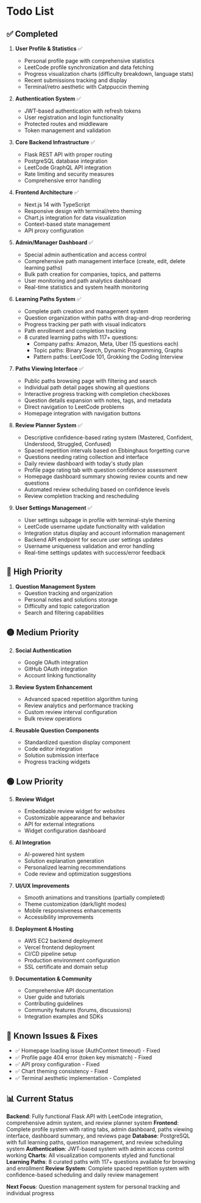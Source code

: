 # Todo List

## ✅ Completed

1. **User Profile & Statistics** ✅

   - Personal profile page with comprehensive statistics
   - LeetCode profile synchronization and data fetching
   - Progress visualization charts (difficulty breakdown, language stats)
   - Recent submissions tracking and display
   - Terminal/retro aesthetic with Catppuccin theming

2. **Authentication System** ✅

   - JWT-based authentication with refresh tokens
   - User registration and login functionality
   - Protected routes and middleware
   - Token management and validation

3. **Core Backend Infrastructure** ✅

   - Flask REST API with proper routing
   - PostgreSQL database integration
   - LeetCode GraphQL API integration
   - Rate limiting and security measures
   - Comprehensive error handling

4. **Frontend Architecture** ✅

   - Next.js 14 with TypeScript
   - Responsive design with terminal/retro theming
   - Chart.js integration for data visualization
   - Context-based state management
   - API proxy configuration

5. **Admin/Manager Dashboard** ✅

   - Special admin authentication and access control
   - Comprehensive path management interface (create, edit, delete learning paths)
   - Bulk path creation for companies, topics, and patterns
   - User monitoring and path analytics dashboard
   - Real-time statistics and system health monitoring

6. **Learning Paths System** ✅

   - Complete path creation and management system
   - Question organization within paths with drag-and-drop reordering
   - Progress tracking per path with visual indicators
   - Path enrollment and completion tracking
   - 8 curated learning paths with 117+ questions:
     - Company paths: Amazon, Meta, Uber (15 questions each)
     - Topic paths: Binary Search, Dynamic Programming, Graphs
     - Pattern paths: LeetCode 101, Grokking the Coding Interview

7. **Paths Viewing Interface** ✅

   - Public paths browsing page with filtering and search
   - Individual path detail pages showing all questions
   - Interactive progress tracking with completion checkboxes
   - Question details expansion with notes, tags, and metadata
   - Direct navigation to LeetCode problems
   - Homepage integration with navigation buttons

8. **Review Planner System** ✅

   - Descriptive confidence-based rating system (Mastered, Confident, Understood, Struggled, Confused)
   - Spaced repetition intervals based on Ebbinghaus forgetting curve
   - Questions needing rating collection and interface
   - Daily review dashboard with today's study plan
   - Profile page rating tab with question confidence assessment
   - Homepage dashboard summary showing review counts and new questions
   - Automated review scheduling based on confidence levels
   - Review completion tracking and rescheduling

9. **User Settings Management** ✅
   - User settings subpage in profile with terminal-style theming
   - LeetCode username update functionality with validation
   - Integration status display and account information management
   - Backend API endpoint for secure user settings updates
   - Username uniqueness validation and error handling
   - Real-time settings updates with success/error feedback

## 🔴 High Priority

1. **Question Management System**
   - Question tracking and organization
   - Personal notes and solutions storage
   - Difficulty and topic categorization
   - Search and filtering capabilities

## 🟡 Medium Priority

2. **Social Authentication**

   - Google OAuth integration
   - GitHub OAuth integration
   - Account linking functionality

3. **Review System Enhancement**

   - Advanced spaced repetition algorithm tuning
   - Review analytics and performance tracking
   - Custom review interval configuration
   - Bulk review operations

4. **Reusable Question Components**
   - Standardized question display component
   - Code editor integration
   - Solution submission interface
   - Progress tracking widgets

## 🟢 Low Priority

5. **Review Widget**

   - Embeddable review widget for websites
   - Customizable appearance and behavior
   - API for external integrations
   - Widget configuration dashboard

6. **AI Integration**

   - AI-powered hint system
   - Solution explanation generation
   - Personalized learning recommendations
   - Code review and optimization suggestions

7. **UI/UX Improvements**

   - Smooth animations and transitions (partially completed)
   - Theme customization (dark/light modes)
   - Mobile responsiveness enhancements
   - Accessibility improvements

8. **Deployment & Hosting**

   - AWS EC2 backend deployment
   - Vercel frontend deployment
   - CI/CD pipeline setup
   - Production environment configuration
   - SSL certificate and domain setup

9. **Documentation & Community**
   - Comprehensive API documentation
   - User guide and tutorials
   - Contributing guidelines
   - Community features (forums, discussions)
   - Integration examples and SDKs

## 🐛 Known Issues & Fixes

- ✅ Homepage loading issue (AuthContext timeout) - Fixed
- ✅ Profile page 404 error (token key mismatch) - Fixed
- ✅ API proxy configuration - Fixed
- ✅ Chart theming consistency - Fixed
- ✅ Terminal aesthetic implementation - Completed

## 📊 Current Status

**Backend**: Fully functional Flask API with LeetCode integration, comprehensive admin system, and review planner system
**Frontend**: Complete profile system with rating tabs, admin dashboard, paths viewing interface, dashboard summary, and reviews page
**Database**: PostgreSQL with full learning paths, question management, and review scheduling system
**Authentication**: JWT-based system with admin access control working
**Charts**: All visualization components styled and functional
**Learning Paths**: 8 curated paths with 117+ questions available for browsing and enrollment
**Review System**: Complete spaced repetition system with confidence-based scheduling and daily review management

**Next Focus**: Question management system for personal tracking and individual progress
